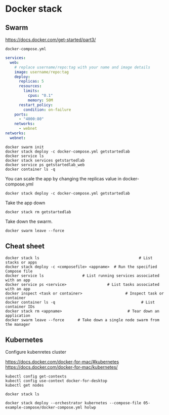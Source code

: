 # Docker stack

## Swarm

https://docs.docker.com/get-started/part3/

`docker-compose.yml`

```yaml
services:
  web:
    # replace username/repo:tag with your name and image details
    image: username/repo:tag
    deploy:
      replicas: 5
      resources:
        limits:
          cpus: "0.1"
          memory: 50M
      restart_policy:
        condition: on-failure
    ports:
      - "4000:80"
    networks:
      - webnet
networks:
  webnet:
```


```
docker swarm init
docker stack deploy -c docker-compose.yml getstartedlab
docker service ls
docker stack services getstartedlab
docker service ps getstartedlab_web
docker container ls -q
```

You can scale the app by changing the replicas value in docker-compose.yml
```
docker stack deploy -c docker-compose.yml getstartedlab
```

Take the app down
```
docker stack rm getstartedlab
```

Take down the swarm.
```
docker swarm leave --force
```

## Cheat sheet
```
docker stack ls                                            # List stacks or apps
docker stack deploy -c <composefile> <appname>  # Run the specified Compose file
docker service ls                 # List running services associated with an app
docker service ps <service>                  # List tasks associated with an app
docker inspect <task or container>                   # Inspect task or container
docker container ls -q                                      # List container IDs
docker stack rm <appname>                             # Tear down an application
docker swarm leave --force      # Take down a single node swarm from the manager
```


## Kubernetes

Configure kubenretes cluster

https://docs.docker.com/docker-for-mac/#kubernetes
https://docs.docker.com/docker-for-mac/kubernetes/


```
kubectl config get-contexts 
kubectl config use-context docker-for-desktop
kubectl get nodes
```

```
docker stack ls  
```

```
docker stack deploy --orchestrator kubernetes --compose-file 05-example-compose/docker-compose.yml holwp
```